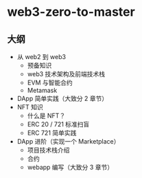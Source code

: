 # web3-zero-to-master

## 大纲

- 从 web2 到 web3
    - 预备知识
    - web3 技术架构及前端技术栈
    - EVM 与智能合约
    - Metamask
- DApp 简单实践（大致分 2 章节）
- NFT 知识
    - 什么是 NFT？
    - ERC 20 / 721 标准扫盲
    - ERC 721 简单实践
- DApp 进阶（实现一个 Marketplace）
    - 项目技术栈介绍
    - 合约
    - webapp 编写（大致分 3 章节）